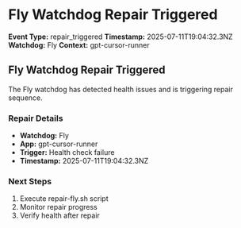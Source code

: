 # Fly Watchdog Repair Triggered

**Event Type:** repair_triggered
**Timestamp:** 2025-07-11T19:04:32.3NZ
**Watchdog:** Fly
**Context:** gpt-cursor-runner


## Fly Watchdog Repair Triggered

The Fly watchdog has detected health issues and is triggering repair sequence.

### Repair Details
- **Watchdog:** Fly
- **App:** gpt-cursor-runner
- **Trigger:** Health check failure
- **Timestamp:** 2025-07-11T19:04:32.3NZ

### Next Steps
1. Execute repair-fly.sh script
2. Monitor repair progress
3. Verify health after repair


